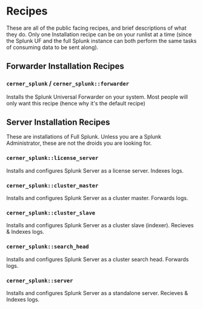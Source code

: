 Recipes
=======
These are all of the public facing recipes, and brief descriptions of what they do. Only one Installation recipe can be on your runlist at a time (since the Splunk UF and the full Splunk instance can both perform the same tasks of consuming data to be sent along).

Forwarder Installation Recipes
------------------------------
### `cerner_splunk` / `cerner_splunk::forwarder`

Installs the Splunk Universal Forwarder on your system. Most people will only want this recipe (hence why it's the default recipe)

Server Installation Recipes
---------------------------
These are installations of Full Splunk. Unless you are a Splunk Administrator, these are not the droids you are looking for.

### `cerner_splunk::license_server`

Installs and configures Splunk Server as a license server. Indexes logs.

### `cerner_splunk::cluster_master`

Installs and configures Splunk Server as a cluster master. Forwards logs.

### `cerner_splunk::cluster_slave`

Installs and configures Splunk Server as a cluster slave (indexer). Recieves & Indexes logs.

### `cerner_splunk::search_head`

Installs and configures Splunk Server as a cluster search head. Forwards logs.

### `cerner_splunk::server`

Installs and configures Splunk Server as a standalone server. Recieves & Indexes logs.
